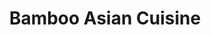 ---
layout: place
title: "Bamboo Asian Cuisine"
permalink: /florida/ocoee/bamboo-asian-cuisine.html
stateAbbr: FL
stateName: Florida
cityName: Ocoee
seo:
  name: "Bamboo Asian Cuisine"
  type: Restaurant
  links: null
description: "Bamboo Asian Cuisine serves delicious sushi in Ocoee, Florida. Try fresh Japanese dishes for a great dining experience. "
place_id: ChIJ9Uz_NqKC54gRvEzzg9EYP78
photos:
  - name: >-
      places/ChIJ9Uz_NqKC54gRvEzzg9EYP78/photos/AeeoHcLp15fuPRaxcBLysDc2PRDth6km9TApZS2jCu8KqBVEG_1KaxDgay1UcCItjWy2H8xiMu6AKVLg0rfHg-Ivj-CfSVYksRLzkWt16nPUzoN4aTPxeZWlGOsImQ_Z3Mij6DYxDWgQ9YVZXBjU7tcH4GYIyBSqrUb6mLb4I1P6-OI7nHJeU_30U0tOsx-ndnhAjGM3-r6Y0cx0MSW-JC45Gx55gbCqgxYKw-iomPQNvTmAShtrnpNbvTIuyKFAa2IhCL3mLNxFB9NZn8ruyxYN7BeXG1HvXTd7QN2nyNfVjIJ0qEtVb7hW5ohUt_jo4hPQHqmQEb8S3YnRqzAlrcVdKz526aFKvLII6xBixqycnFYJOPfz5WsaC76PSi2BOYx5a84pbkOCww7nsLn1eFuF82HFFbCjJPVcHuhjhlvPFBkTrMxu
    widthPx: 4800
    heightPx: 3200
    authorAttributions:
      - displayName: Bamboo Asian Cuisine
        uri: https://maps.google.com/maps/contrib/110391520645617372844
        photoUri: >-
          https://lh3.googleusercontent.com/a/ACg8ocIdC2RbpV3ZUYFF1mGiGPfKi6oSPG8LUouyKNZIuQwxM_vkiw=s100-p-k-no-mo
    flagContentUri: >-
      https://www.google.com/local/imagery/report/?cb_client=maps_api_places.places_api&image_key=!1e10!2sCIHM0ogKEICAgIDUuM7B1gE&hl=en-US
    googleMapsUri: >-
      https://www.google.com/maps/place//data=!3m4!1e2!3m2!1sCIHM0ogKEICAgIDUuM7B1gE!2e10!4m2!3m1!1s0x88e782a236ff4cf5:0xbf3f18d183f34cbc
  - name: >-
      places/ChIJ9Uz_NqKC54gRvEzzg9EYP78/photos/AeeoHcJ21uVht9O2-GkQKkYDb7s_83Uczw0dVlWWZmA8xs2-OCUTUxnKtPDVm7hhcpo8qeO9kY6WLV8-5opItgZnRoy9-xf4m6Z14D9drL7syPIaZ_5wUfu0HOQGuQA82JAXFkejSiD_Q4Vs24HfmLomx2O9FhybEg3A_02WTzW5xdpWJNYOSaLZ99hrGo2LBJIL0HowP_I2WhR0LvUvHOtV_nZLU9YHTzQM8qHJzd745B2pvek7UFWZIBtZZQWcrJN9DU6DnHSfShn3--srpkBBf4PwEqJoPznyRoMuisV2e5ZLSbSNdycBNFDmtRhHy1_Jzhrs1T7f_kgElOlFu61HBlk6VgEjwn5XiGFNMAxKRLUU7oMhPDFOhFOWkZ1YrykQO8gNddyG2hpiEK1nXzDQvkbbIh6I07Ns_uURxkRE2s8F0-0
    widthPx: 3000
    heightPx: 4000
    authorAttributions:
      - displayName: Day J
        uri: https://maps.google.com/maps/contrib/104385466689853914473
        photoUri: >-
          https://lh3.googleusercontent.com/a-/ALV-UjXowqkCVVYsA95Yy8vB53-pan7s5PxhXTvjKn2fd50vS2U1I62YQQ=s100-p-k-no-mo
    flagContentUri: >-
      https://www.google.com/local/imagery/report/?cb_client=maps_api_places.places_api&image_key=!1e10!2sCIHM0ogKEICAgIC-r9bBoAE&hl=en-US
    googleMapsUri: >-
      https://www.google.com/maps/place//data=!3m4!1e2!3m2!1sCIHM0ogKEICAgIC-r9bBoAE!2e10!4m2!3m1!1s0x88e782a236ff4cf5:0xbf3f18d183f34cbc
  - name: >-
      places/ChIJ9Uz_NqKC54gRvEzzg9EYP78/photos/AeeoHcKBshuUo0vgsdcFoB8R26k1CZ38u3YgiOSWJIUEVraDLc1fzmh-0zI1O38SdxsxfrTOYqJhtK12HRtVCNt8OizTg_SZB6FQ7_-FfIzYFqiPMVS58PcA6t6g7p-Mb4q8SHBI5iXT5zy8xjq7R1tBMW5I5uQAkxQEi0n3rfwohlp2cvh3jF9QePhGZaZglrB9jDpqFP1sTG90g5f8uHjinlYF54WchXURenUl6ognGefruo_gShXLu1x0SQp0XyFKlxz6gQjaaAWCI_vHuKruF1psezit1Vhm3IlYbbUxcd-57b50R3VGtqisgBVo3nj_w9c9IRVwloVA44nhOB9xmn6AvYmBrUpXmRaRO2OMlkwY61lqiPM7JUYoCsr62n7zjo0LCTWvroicr4FaQW1HaYY4dAb5jJcB3mdnn4ozBrSlxA
    widthPx: 4800
    heightPx: 3199
    authorAttributions:
      - displayName: Bamboo Asian Cuisine
        uri: https://maps.google.com/maps/contrib/110391520645617372844
        photoUri: >-
          https://lh3.googleusercontent.com/a/ACg8ocIdC2RbpV3ZUYFF1mGiGPfKi6oSPG8LUouyKNZIuQwxM_vkiw=s100-p-k-no-mo
    flagContentUri: >-
      https://www.google.com/local/imagery/report/?cb_client=maps_api_places.places_api&image_key=!1e10!2sCIHM0ogKEICAgIDUuMa2Aw&hl=en-US
    googleMapsUri: >-
      https://www.google.com/maps/place//data=!3m4!1e2!3m2!1sCIHM0ogKEICAgIDUuMa2Aw!2e10!4m2!3m1!1s0x88e782a236ff4cf5:0xbf3f18d183f34cbc
  - name: >-
      places/ChIJ9Uz_NqKC54gRvEzzg9EYP78/photos/AeeoHcJCgLZ9cEQrB2MpiPmh-KAdOOtRcME94wtGTvKRQCBdkbb6zPka2LqHAsYfo0oyuVbku1mHkyTz7BRIOxFtCvKYzB0Ybw2thA-39SVBzCnjfrvCLdkHWmMb6MlpPHfBv9-lfcfHZW7jRBDLZ9CqS0jPHgZ7CoWCo6elvxZ6tTWvewkm753vzXL50frFbPlWtgJCD56VCMCzDQ7R0kzZcDi30Adt8YvZOk9ErqO91nJ3dpTWCWups4lug8BDkz9nF1n93qEYL4fNOAaIq7sel9l179EC4JYoQGVCG7DPJMewKqHGbLs-M1ooN6uisf1AXxk44xqKm6ztafdK_Yh1FUoT1nEzttcatoOzG6V1VV7G-Ya8fQzJEj2TJKiSXoEAGvt7xmEo-Sj4gRKppllNnV5ZQgM8kx3IcTaPPWDN_CmwcHQ
    widthPx: 4800
    heightPx: 3200
    authorAttributions:
      - displayName: Bamboo Asian Cuisine
        uri: https://maps.google.com/maps/contrib/110391520645617372844
        photoUri: >-
          https://lh3.googleusercontent.com/a/ACg8ocIdC2RbpV3ZUYFF1mGiGPfKi6oSPG8LUouyKNZIuQwxM_vkiw=s100-p-k-no-mo
    flagContentUri: >-
      https://www.google.com/local/imagery/report/?cb_client=maps_api_places.places_api&image_key=!1e10!2sCIHM0ogKEICAgIDUuI7auQE&hl=en-US
    googleMapsUri: >-
      https://www.google.com/maps/place//data=!3m4!1e2!3m2!1sCIHM0ogKEICAgIDUuI7auQE!2e10!4m2!3m1!1s0x88e782a236ff4cf5:0xbf3f18d183f34cbc
  - name: >-
      places/ChIJ9Uz_NqKC54gRvEzzg9EYP78/photos/AeeoHcKCkes6FLTtuwoc5NGR4RSG8-8F0I90WgPsXazBCeKxNt38cOwG580Adl1Hc7BN-nv8JSBGzC7AbGgKtJAh-S_mPHRo9sSArQxvcUyLeCt1kW4a309wZeOY_1xvEjS3bU1lY0L80zHx8nfjeha2nHfXmw_13bDvGAbiMyARAxYdLBg354EdeUVExh0o9QOzuawfG19ib78k09_ASW_LNhWs6oIWugiiW1eulsguwRvqBKI06agBCsyQ_vFsKcGPcHTuc8u1XODRL2XO9RnIBXrpxbB43f2IIq4Z9PoZ4gYxhniensKaEft39AIs8f3w_wtTl3YPeKLsI6lGIftrE12Re11HqjqBqztcIXThMto3go3iWXLRVyG2kJOlGB61BElLxTUgyZiI2QqDztoB_siA5w5x2uJChCmKxdeLACs
    widthPx: 4800
    heightPx: 3200
    authorAttributions:
      - displayName: Bamboo Asian Cuisine
        uri: https://maps.google.com/maps/contrib/110391520645617372844
        photoUri: >-
          https://lh3.googleusercontent.com/a/ACg8ocIdC2RbpV3ZUYFF1mGiGPfKi6oSPG8LUouyKNZIuQwxM_vkiw=s100-p-k-no-mo
    flagContentUri: >-
      https://www.google.com/local/imagery/report/?cb_client=maps_api_places.places_api&image_key=!1e10!2sCIHM0ogKEICAgIDGo4mhTw&hl=en-US
    googleMapsUri: >-
      https://www.google.com/maps/place//data=!3m4!1e2!3m2!1sCIHM0ogKEICAgIDGo4mhTw!2e10!4m2!3m1!1s0x88e782a236ff4cf5:0xbf3f18d183f34cbc
  - name: >-
      places/ChIJ9Uz_NqKC54gRvEzzg9EYP78/photos/AeeoHcKA7yR6ZyCEvilwN-6z0wln_548jCpREFLAgru7N8L9nsCxXn8jcqDi0kBlWvSYFqdppWMvnxRTiemTYmABiklzueOI04UcGXnWgqnbGjdA_g_tTrcyF8WSB_hSeIJDslJesHNK86ZkwylPk1v5hBorOvXzvS9_StEOIL-C3oSXsUoMxi5JkrcMAihzmyKuQ98mfF-aa66Y4J7Ef1SEKBwH1zd7AacPxbXRMDZCt3xAP5CNha_Om-QkA0pxW3cS-vwKuTVbEGszKqPO4Bf0BW2b5lmRUj2i7OmFFDwkCQNhEKI5c9DJDyvMaMQLMUCrGQolXBdU0ZdAlBtwliv2EA9Mj0YNA9f5jlhu4dIhrJN1himnu7dJHqwNAqv1Fr0bKJWOjb8Kx1-QLmSsU9muQtZDvkCCvgyxlCdil7f7_Xd33v2D
    widthPx: 1920
    heightPx: 1080
    authorAttributions:
      - displayName: carl Townsend
        uri: https://maps.google.com/maps/contrib/114082531783466654327
        photoUri: >-
          https://lh3.googleusercontent.com/a-/ALV-UjVUjTnO2Vsh8JuMDYH48v3re66ZdPEA03seO3JdkVvxt8Sd8g0=s100-p-k-no-mo
    flagContentUri: >-
      https://www.google.com/local/imagery/report/?cb_client=maps_api_places.places_api&image_key=!1e10!2sCIHM0ogKEICAgID0y-iNwQE&hl=en-US
    googleMapsUri: >-
      https://www.google.com/maps/place//data=!3m4!1e2!3m2!1sCIHM0ogKEICAgID0y-iNwQE!2e10!4m2!3m1!1s0x88e782a236ff4cf5:0xbf3f18d183f34cbc
  - name: >-
      places/ChIJ9Uz_NqKC54gRvEzzg9EYP78/photos/AeeoHcIsDt46p73TVhXzdUEiRCFH4KM4nLoEXqNtGsxoGmQ97MBh1mf316NLck7I70FuTYd2BSZveWkMTHQ6UZSBTPypv0dl7mZjShlgm03sLMEBezTk1cU9LwzQWj71FDS0mfj7THcArAbh6Wi6DdGbbUwDeVdjrP-KpwLJMDrUUEG5gEgGxqKogzsDgMhaEUYgLuAzaP93MqeS9AycCJViwXpOoHBYSxSBUOwCcHTEmkUsBc3rXItJ0M4t3rN5EJOPddJobtA6fkgtQ5wpzt4wQ5JvUrkN95iogtRSZfTTrvzTmacltskkyolhd4eJQa0tq3GAo8ABXC644ofKZvPUxIeYVvsmDzeaaTL_4Nn8oA_RgCV4cX4eV1fzb2aOvlwO60PgGC9jpnHwxpIudHAy73o7PL1s5tvGKijhzGr5To9FPJ0k
    widthPx: 4800
    heightPx: 3200
    authorAttributions:
      - displayName: Bamboo Asian Cuisine
        uri: https://maps.google.com/maps/contrib/110391520645617372844
        photoUri: >-
          https://lh3.googleusercontent.com/a/ACg8ocIdC2RbpV3ZUYFF1mGiGPfKi6oSPG8LUouyKNZIuQwxM_vkiw=s100-p-k-no-mo
    flagContentUri: >-
      https://www.google.com/local/imagery/report/?cb_client=maps_api_places.places_api&image_key=!1e10!2sCIHM0ogKEICAgIDUuI6QsgE&hl=en-US
    googleMapsUri: >-
      https://www.google.com/maps/place//data=!3m4!1e2!3m2!1sCIHM0ogKEICAgIDUuI6QsgE!2e10!4m2!3m1!1s0x88e782a236ff4cf5:0xbf3f18d183f34cbc
  - name: >-
      places/ChIJ9Uz_NqKC54gRvEzzg9EYP78/photos/AeeoHcIsVpbX_WQL-DiGmLhPF7gWCbJqIuUtDjjFkuQTBcxdVi4kM0wJwwMGLpz0-Yjd2kDiMs6Go-rgiT_11zsFVBGM3F6LAgNpW9yG3fCB0Jge-MKeeqXOJd-_J5TZaQDG4qwvwKhdgmKj8s9pxneqglLjpLUFBcKaBk0FO7-ZoU81vzxF56puDZtuKOVwST3a5Cf-Cd2kgsRc9Lol8bYCciXv_UDbU_3B3G3bKqjvueuUs1-Hp4_IO63WQSJclEgOXTMJfsv7h9b3wRhdvAOdkLG_4G5OlM0m7qSLg7xDeovAEze022qLYsXDWIisdIEr4YNy0hP-ptyBiz-IVqt-Z47nj4TN320Kj1itw8IWmZS1GNBjW2Sxp1gswDfy1T3-ZnzkjsnREqnsStIvUVzJv5Vd-6zPRG6y5YUoY7W8BmsY9miK
    widthPx: 4800
    heightPx: 3200
    authorAttributions:
      - displayName: Bamboo Asian Cuisine
        uri: https://maps.google.com/maps/contrib/110391520645617372844
        photoUri: >-
          https://lh3.googleusercontent.com/a/ACg8ocIdC2RbpV3ZUYFF1mGiGPfKi6oSPG8LUouyKNZIuQwxM_vkiw=s100-p-k-no-mo
    flagContentUri: >-
      https://www.google.com/local/imagery/report/?cb_client=maps_api_places.places_api&image_key=!1e10!2sCIHM0ogKEICAgIDUuNrniwE&hl=en-US
    googleMapsUri: >-
      https://www.google.com/maps/place//data=!3m4!1e2!3m2!1sCIHM0ogKEICAgIDUuNrniwE!2e10!4m2!3m1!1s0x88e782a236ff4cf5:0xbf3f18d183f34cbc
  - name: >-
      places/ChIJ9Uz_NqKC54gRvEzzg9EYP78/photos/AeeoHcKL-zVazJ-8rCH4NUwsc2z0VeCxNkyKBdRKs2QRJ9mgAi4QN5-fz1TEa-LzvpO1-qzmbceV3aeW3GrpVxAijkpmDcM4YCnczdmbmET_46JlQ08OFBFMt3cD_r9C12k8kQjRpZZDDizTXvHheAEFdXz3i5VnQdfs5f9PmTBvkOzQbmexVCoTa_kcnoQXn9defO9rsdvdSFi8NsjjjhZ7_mrluefE8ELVf0wWMJ888u7tdf0HXQZNqd53EAQdq7lQKvhPFW6W4Le261zAC2ZzTruBhYQEsMgnEPlRJKpW4vb9f0wraf6Ftn0tCm1MZS-U3vvmaUSMS6vX6tt1Scfro4f90Au_oJ4GQYK-H7DF1SPswtHovazv4C4vj30zQYpAePpOa-_h2Z0lyDxh4V4vP0EHSvXsBPzo_D3KF8LtuaQ
    widthPx: 2946
    heightPx: 3285
    authorAttributions:
      - displayName: Day J
        uri: https://maps.google.com/maps/contrib/104385466689853914473
        photoUri: >-
          https://lh3.googleusercontent.com/a-/ALV-UjXowqkCVVYsA95Yy8vB53-pan7s5PxhXTvjKn2fd50vS2U1I62YQQ=s100-p-k-no-mo
    flagContentUri: >-
      https://www.google.com/local/imagery/report/?cb_client=maps_api_places.places_api&image_key=!1e10!2sCIHM0ogKEICAgID-ycCUMw&hl=en-US
    googleMapsUri: >-
      https://www.google.com/maps/place//data=!3m4!1e2!3m2!1sCIHM0ogKEICAgID-ycCUMw!2e10!4m2!3m1!1s0x88e782a236ff4cf5:0xbf3f18d183f34cbc
  - name: >-
      places/ChIJ9Uz_NqKC54gRvEzzg9EYP78/photos/AeeoHcKJi5J3xG1Lw7NfBnqzka2plnlDasgDFoCg5NBDS5bd6ZfbMZND-IzsEt-vHwO1DAQpd4Uaf4el_xj1JsQKIL6qXwbYuFKyDVVWJlhlfJJCDw6bl6bDMOQrThh8pKM-ybjLILcz6JCruEcSrA8QCxqwxklCWVF3H8-g_KhqCwefxCNDhApFy8bDbgtuuP4wdsef_Y0JspRXYmoXOkIAfS_g0gmkMp2L01H_3ZMh8Vi7XzRm1Kpk95YuuuDRC63G4ly2IeCUFbqHpqtetFsgdohmFtsH7u72oU82NAXAbGrb6Oy2SL9dz8kzDiLhU0ODJZUXUDd0FkK1EOHO746WMlni7xRFgkZ1Fuvhcu7IMCMCXZ9_C6ihwK-guGqUxD37iz5O1UJMBsD-Puxdxf-d-TP59J4R8d6dprLjG9fkHGY
    widthPx: 4624
    heightPx: 2604
    authorAttributions:
      - displayName: Blue Casper
        uri: https://maps.google.com/maps/contrib/105822635881824492567
        photoUri: >-
          https://lh3.googleusercontent.com/a-/ALV-UjUHfwcIOiYdty2gCe4Pmxdey6RRRQcQZzRODHw8uro6vLR9ptnq=s100-p-k-no-mo
    flagContentUri: >-
      https://www.google.com/local/imagery/report/?cb_client=maps_api_places.places_api&image_key=!1e10!2sCIHM0ogKEICAgIDRtJ7odw&hl=en-US
    googleMapsUri: >-
      https://www.google.com/maps/place//data=!3m4!1e2!3m2!1sCIHM0ogKEICAgIDRtJ7odw!2e10!4m2!3m1!1s0x88e782a236ff4cf5:0xbf3f18d183f34cbc
address: 1567 E Silver Star Rd, Ocoee, FL 34761, USA
street: 1567 E Silver Star Rd
city: Ocoee
state: FL
zip: '34761'
country: USA
neighborhood: null
latitude: '28.572339'
longitude: '-81.518721'
accessibility_options:
  wheelchairAccessibleParking: true
  wheelchairAccessibleEntrance: true
  wheelchairAccessibleRestroom: true
  wheelchairAccessibleSeating: true
business_status: OPERATIONAL
name: Bamboo Asian Cuisine
google_maps_links:
  directionsUri: >-
    https://www.google.com/maps/dir//''/data=!4m7!4m6!1m1!4e2!1m2!1m1!1s0x88e782a236ff4cf5:0xbf3f18d183f34cbc!3e0
  placeUri: https://maps.google.com/?cid=13780760672917998780
  writeAReviewUri: >-
    https://www.google.com/maps/place//data=!4m3!3m2!1s0x88e782a236ff4cf5:0xbf3f18d183f34cbc!12e1
  reviewsUri: >-
    https://www.google.com/maps/place//data=!4m4!3m3!1s0x88e782a236ff4cf5:0xbf3f18d183f34cbc!9m1!1b1
  photosUri: >-
    https://www.google.com/maps/place//data=!4m3!3m2!1s0x88e782a236ff4cf5:0xbf3f18d183f34cbc!10e5
primary_type: Asian Restaurant
opening_hours:
  regular: null
  current: null
secondary_opening_hours:
  regular:
    weekdayDescriptions: null
    type: null
  current:
    weekdayDescriptions: null
    type: null
phone: null
price_level: null
price_range: null
rating: null
rating_count: 0
website: null
reviews: null
parking_options: null
payment_options: null
allow_dogs: null
curbside_pickup: null
delivery: null
dine_in: null
good_for_children: null
good_for_groups: null
good_for_sports: null
live_music: null
menu_for_children: null
outdoor_seating: null
reservable: null
restroom: null
serves_beer: null
serves_breakfast: null
serves_brunch: null
serves_cocktails: null
serves_coffee: null
serves_dinner: null
serves_dessert: null
serves_lunch: null
serves_vegetarian_food: null
serves_wine: null
takeout: null
summary: null

---